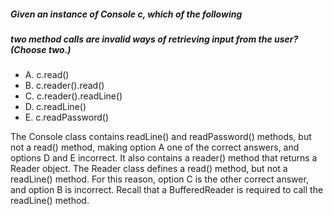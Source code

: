 ##### Given an instance of Console c, which of the following
##### two method calls are invalid ways of retrieving input from the user? (Choose two.)
* A. c.read()
* B. c.reader().read()
* C. c.reader().readLine()
* D. c.readLine()
* E. c.readPassword()

The Console class contains readLine() and readPassword() methods,
but not a read() method, making option A one of the correct answers,
and options D and E incorrect. It also contains a reader() method that returns a Reader object.
The Reader class defines a read() method, but not a readLine() method.
For this reason, option C is the other correct answer,
and option B is incorrect. Recall that a BufferedReader is required to call the readLine() method.